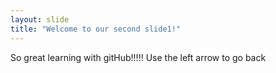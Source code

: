 ```yaml
---
layout: slide
title: "Welcome to our second slide1!"
---
```

So great learning with gitHub!!!!!
Use the left arrow to go back
